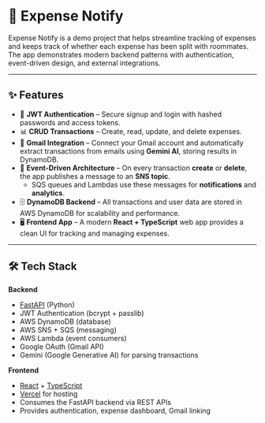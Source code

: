# 💸 Expense Notify

Expense Notify is a demo project that helps streamline tracking of expenses and keeps track of whether each expense has been split with roommates.  
The app demonstrates modern backend patterns with authentication, event-driven design, and external integrations.

---

## ✨ Features

- 🔐 **JWT Authentication** – Secure signup and login with hashed passwords and access tokens.
- 📊 **CRUD Transactions** – Create, read, update, and delete expenses.
- 📧 **Gmail Integration** – Connect your Gmail account and automatically extract transactions from emails using **Gemini AI**, storing results in DynamoDB.
- 📡 **Event-Driven Architecture** – On every transaction **create** or **delete**, the app publishes a message to an **SNS topic**.
  - SQS queues and Lambdas use these messages for **notifications** and **analytics**.
- 🗄️ **DynamoDB Backend** – All transactions and user data are stored in AWS DynamoDB for scalability and performance.
- 🖥️ **Frontend App** – A modern **React + TypeScript** web app provides a clean UI for tracking and managing expenses.


---

## 🛠️ Tech Stack

**Backend**
- [FastAPI](https://fastapi.tiangolo.com/) (Python)
- JWT Authentication (bcrypt + passlib)
- AWS DynamoDB (database)
- AWS SNS + SQS (messaging)
- AWS Lambda (event consumers)
- Google OAuth (Gmail API)
- Gemini (Google Generative AI) for parsing transactions

**Frontend**
- [React](https://react.dev/) + [TypeScript](https://www.typescriptlang.org/)
- [Vercel](https://vercel.com/) for hosting
- Consumes the FastAPI backend via REST APIs
- Provides authentication, expense dashboard, Gmail linking